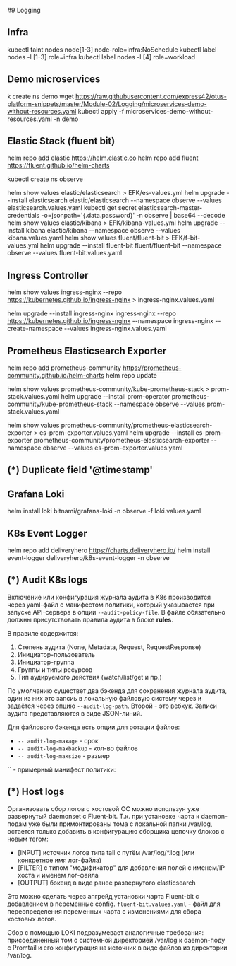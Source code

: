 #9 Logging

## Infra

kubectl taint nodes node[1-3] node-role=infra:NoSchedule
kubectl label nodes -l [1-3] role=infra
kubectl label nodes -l [4] role=workload

## Demo microservices

k create ns demo
wget https://raw.githubusercontent.com/express42/otus-platform-snippets/master/Module-02/Logging/microservices-demo-without-resources.yaml
kubectl apply -f microservices-demo-without-resources.yaml -n demo


## Elastic Stack (fluent bit)

helm repo add elastic https://helm.elastic.co
helm repo add fluent https://fluent.github.io/helm-charts

kubectl create ns observe

helm show values elastic/elasticsearch > EFK/es-values.yml
helm upgrade --install elasticsearch elastic/elasticsearch --namespace observe --values elasticsearch.values.yaml
kubectl get secret elasticsearch-master-credentials -o=jsonpath='{.data.password}' -n observe | base64 --decode
helm show values elastic/kibana > EFK/kibana-values.yml
helm upgrade --install kibana elastic/kibana --namespace observe --values kibana.values.yaml
helm show values fluent/fluent-bit > EFK/f-bit-values.yml
helm upgrade --install fluent-bit fluent/fluent-bit --namespace observe --values fluent-bit.values.yaml

## Ingress Controller

helm show values ingress-nginx --repo https://kubernetes.github.io/ingress-nginx > ingress-nginx.values.yaml

helm upgrade --install ingress-nginx ingress-nginx --repo https://kubernetes.github.io/ingress-nginx --namespace ingress-nginx --create-namespace --values ingress-nginx.values.yaml

## Prometheus Elasticsearch Exporter

helm repo add prometheus-community https://prometheus-community.github.io/helm-charts
helm repo update

helm show values prometheus-community/kube-prometheus-stack > prom-stack.values.yaml
helm upgrade --install prom-operator prometheus-community/kube-prometheus-stack --namespace observe --values prom-stack.values.yaml

helm show values prometheus-community/prometheus-elasticsearch-exporter > es-prom-exporter.values.yaml
helm upgrade --install es-prom-exporter prometheus-community/prometheus-elasticsearch-exporter --namespace observe --values es-prom-exporter.values.yaml

## (*) Duplicate field '@timestamp'



## Grafana Loki

helm install loki bitnami/grafana-loki -n observe -f loki.values.yaml

## K8s Event Logger

helm repo add deliveryhero https://charts.deliveryhero.io/
helm install event-logger deliveryhero/k8s-event-logger -n observe

## (*) Audit K8s logs

Включение или конфигурация журнала аудита в K8s производится через yaml-файл c манифестом политики, который указывается при запуске API-сервера в опции `--audit-policy-file`. В файле обязательно должны присутствовать правила аудита в блоке **rules**.

В правиле содержится:
1.  Степень аудита (None, Metadata, Request, RequestResponse)
2.  Инициатор-пользователь
3.  Инициатор-группа
4.  Группы и типы ресурсов
5.  Тип аудируемого действия (watch/list/get и пр.)

По умолчанию существет два бэкенда для сохранения журнала аудита, один из них это запсиь в локальную файловую систему через и задаётся через опцию `--audit-log-path`. Второй - это вебхук. Записи аудита представляются в виде JSON-линий.

Для файлового бэкенда есть опции для ротации файлов:
- `-- audit-log-maxage` - срок
- `-- audit-log-maxbackup` - кол-во файлов
- `-- audit-log-maxsize` - размер

`` - примерный манифест политики:

## (*) Host logs

Организовать сбор логов с хостовой ОС можно используя уже развернутый daemonset с Fluent-bit. Т.к. при установке чарта к daemon-подам уже были примонтированы тома с локальной папки /var/log, остается только добавить в
конфигурацию сборщика цепочку блоков с новым тегом:
- [INPUT] источник логов типа tail с путём /var/log/*.log (или конкретное имя лог-файла)
- [FILTER] c типом "модификатор" для добавления полей с именем/IP хоста и именем лог-файла
- [OUTPUT] бэкенд в виде ранее развернутого elasticsearch 

Это можно сделать через апгрейд установки чарта Fluent-bit с добавлением в переменные config.
`fluent-bit.values.yaml` - файл для переопределения переменных чарта с изменениями для сбора хостовых логов. 

Сбор с помощью LOKI подразумевает аналогичные требования: присоединенный том c системной директорией /var/log к daemon-поду c Promtail и его конфигурация на источник в виде файлов из директории /var/log.